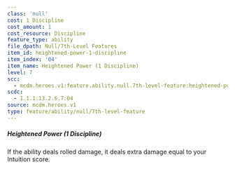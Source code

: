 ```yaml
---
class: 'null'
cost: 1 Discipline
cost_amount: 1
cost_resource: Discipline
feature_type: ability
file_dpath: Null/7th-Level Features
item_id: heightened-power-1-discipline
item_index: '04'
item_name: Heightened Power (1 Discipline)
level: 7
scc:
  - mcdm.heroes.v1:feature.ability.null.7th-level-feature:heightened-power-1-discipline
scdc:
  - 1.1.1:13.2.6.7:04
source: mcdm.heroes.v1
type: feature/ability/null/7th-level-feature
---
```


##### Heightened Power (1 Discipline)

If the ability deals rolled damage, it deals extra damage equal to your Intuition score.
